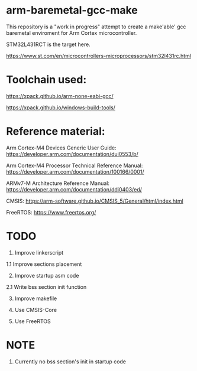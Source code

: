# arm-baremetal-gcc-make

This repository is a "work in progress" attempt to create a
make'able' gcc baremetal enviroment for Arm Cortex microcontroller.

STM32L431RCT is the target here.

https://www.st.com/en/microcontrollers-microprocessors/stm32l431rc.html

# Toolchain used:

https://xpack.github.io/arm-none-eabi-gcc/

https://xpack.github.io/windows-build-tools/

# Reference material:

Arm Cortex-M4 Devices Generic User Guide: https://developer.arm.com/documentation/dui0553/b/

Arm Cortex-M4 Processor Technical Reference Manual: https://developer.arm.com/documentation/100166/0001/

ARMv7-M Architecture Reference Manual: https://developer.arm.com/documentation/ddi0403/ed/

CMSIS: https://arm-software.github.io/CMSIS_5/General/html/index.html

FreeRTOS: https://www.freertos.org/


# TODO
1. Improve linkerscript

1.1 Improve sections placement

2. Improve startup asm code

2.1 Write bss section init function

3. Improve makefile

4. Use CMSIS-Core

5. Use FreeRTOS

# NOTE
1. Currently no bss section's init in startup code
